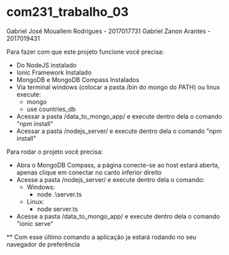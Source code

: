 # com231_trabalho_03
Gabriel José Mouallem Rodrigues - 2017017731
Gabriel Zanon Arantes - 2017019431

Para fazer com que este projeto funcione você precisa:

- Do NodeJS instalado
- Ionic Framework Instalado
- MongoDB e MongoDB Compass Instalados
- Via terminal windows (colocar a pasta /bin do mongo do PATH) ou linux execute:
    - mongo
    - use countries_db
- Acessar a pasta /data_to_mongo_app/ e execute dentro dela o comando "npm install"
- Acessar a pasta /nodejs_server/ e execute dentro dela o comando "npm install"

Para rodar o projeto você precisa:

- Abra o MongoDB Compass, a página conecte-se ao host estará aberta, apenas clique em conectar no canto inferior direito
- Acesse a pasta /nodejs_server/ e execute dentro dela o comando:
    - Windows:
        - node .\server.ts
    - Linux:
        - node server.ts
- Acesse a pasta /data_to_mongo_app/ e execute dentro dela o comando "ionic serve"

** Com esse último comando a aplicação ja estará rodando no seu navegador de preferência